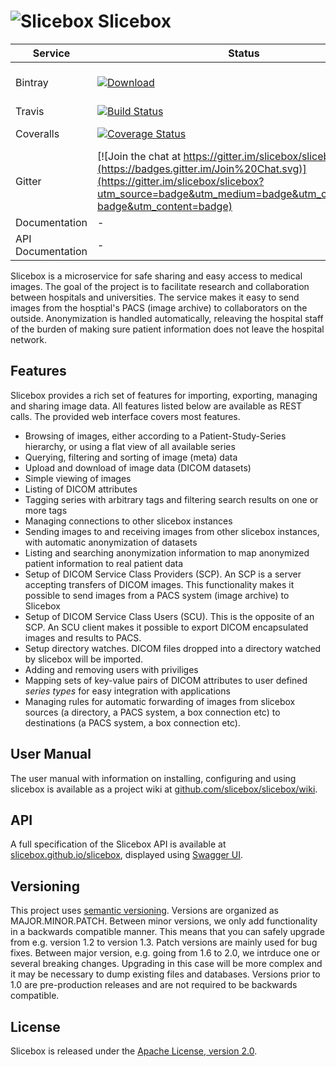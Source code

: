 ![](./docs/images/logo_white_framed.png "Slicebox") Slicebox
=====================================================

Service | Status | Description
------- | ------ | -----------
Bintray           | [![Download](https://api.bintray.com/packages/slicebox/slicebox/installers/images/download.svg) ](https://bintray.com/slicebox/slicebox/installers/_latestVersion) | Latest Version on Bintray
Travis            | [![Build Status](https://travis-ci.org/slicebox/slicebox.svg?branch=master)](https://travis-ci.org/slicebox/slicebox.svg?branch=master) | [Tests](https://travis-ci.org/slicebox/slicebox/)
Coveralls         | [![Coverage Status](https://coveralls.io/repos/github/slicebox/slicebox/badge.svg?branch=master)](https://coveralls.io/github/slicebox/slicebox?branch=master) | Code coverage
Gitter            | [![Join the chat at https://gitter.im/slicebox/slicebox](https://badges.gitter.im/Join%20Chat.svg)](https://gitter.im/slicebox/slicebox?utm_source=badge&utm_medium=badge&utm_campaign=pr-badge&utm_content=badge) | Chatroom
Documentation     | - | [Wiki](https://github.com/slicebox/slicebox/wiki)
API Documentation | - | [REST API](http://slicebox.github.io/slicebox)

Slicebox is a microservice for safe sharing and easy access to medical images. The goal of the project is to facilitate research and collaboration between hospitals and universities. The service makes it easy to send images from the hosptial's PACS (image archive) to collaborators on the outside. Anonymization is handled automatically, releaving the hospital staff of the burden of making sure patient information does not leave the hospital network.

Features
--------

Slicebox provides a rich set of features for importing, exporting, managing and sharing image data. All features listed below are available as REST calls. The provided web interface covers most features.

* Browsing of images, either according to a Patient-Study-Series hierarchy, or using a flat view of all available series
* Querying, filtering and sorting of image (meta) data
* Upload and download of image data (DICOM datasets)
* Simple viewing of images
* Listing of DICOM attributes
* Tagging series with arbitrary tags and filtering search results on one or more tags
* Managing connections to other slicebox instances
* Sending images to and receiving images from other slicebox instances, with automatic anonymization of datasets
* Listing and searching anonymization information to map anonymized patient information to real patient data
* Setup of DICOM Service Class Providers (SCP). An SCP is a server accepting transfers of DICOM images. This functionality makes it possible to send images from a PACS system (image archive) to Slicebox
* Setup of DICOM Service Class Users (SCU). This is the opposite of an SCP. An SCU client makes it possible to export DICOM encapsulated images and results to PACS.
* Setup directory watches. DICOM files dropped into a directory watched by slicebox will be imported.
* Adding and removing users with priviliges
* Mapping sets of key-value pairs of DICOM attributes to user defined *series types* for easy integration with applications
* Managing rules for automatic forwarding of images from slicebox sources (a directory, a PACS system, a box connection etc) to destinations (a PACS system, a box connection etc).

User Manual
-----------

The user manual with information on installing, configuring and using slicebox is available as a project wiki at [github.com/slicebox/slicebox/wiki](https://github.com/slicebox/slicebox/wiki).

API
---

A full specification of the Slicebox API is available at [slicebox.github.io/slicebox](http://slicebox.github.io/slicebox), displayed using [Swagger UI](http://swagger.io).

Versioning
----------

This project uses [semantic versioning](http://semver.org). Versions are organized as MAJOR.MINOR.PATCH. Between minor versions, we only add functionality in a backwards compatible manner. This means that you can safely upgrade from e.g. version 1.2 to version 1.3. Patch versions are mainly used for bug fixes. Between major version, e.g. going from 1.6 to 2.0, we intrduce one or several breaking changes. Upgrading in this case will be more complex and it may be necessary to dump existing files and databases. Versions prior to 1.0 are pre-production releases and are not required to be backwards compatible. 

License
-------

Slicebox is released under the [Apache License, version 2.0](./LICENSE).
